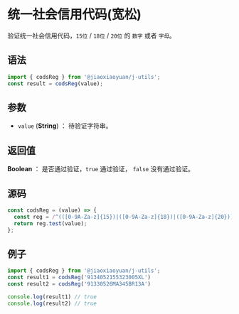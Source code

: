 

# 统一社会信用代码(宽松)

验证统一社会信用代码，`15位` / `18位` / `20位` 的 `数字` 或者 `字母`。

## 语法

```js
import { codsReg } from '@jiaoxiaoyuan/j-utils';
const result = codsReg(value);
```

## 参数

- `value` (**String**) ： 待验证字符串。

## 返回值

**Boolean** ： 是否通过验证，`true` 通过验证， `false` 没有通过验证。

## 源码

```js
const codsReg = (value) => {
  const reg = /^(([0-9A-Za-z]{15})|([0-9A-Za-z]{18})|([0-9A-Za-z]{20}))$/;
  return reg.test(value);
};
```

## 例子

```js
import { codsReg } from '@jiaoxiaoyuan/j-utils';
const result1 = codsReg('9134052155323005XL')
const result2 = codsReg('91330526MA345BR13A')

console.log(result1) // true
console.log(result2) // true
```
